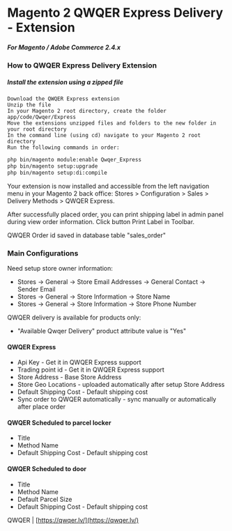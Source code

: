 
# Magento 2 QWQER Express Delivery - Extension

##### For Magento / Adobe Commerce 2.4.x

### How to QWQER Express Delivery Extension

##### Install the extension using a zipped file

    Download the QWQER Express extension
    Unzip the file
    In your Magento 2 root directory, create the folder app/code/Qwqer/Express
    Move the extensions unzipped files and folders to the new folder in your root directory
    In the command line (using cd) navigate to your Magento 2 root directory
    Run the following commands in order:

```sh
php bin/magento module:enable Qwqer_Express
php bin/magento setup:upgrade
php bin/magento setup:di:compile
```

Your extension is now installed and accessible from the left navigation menu in your Magento 2 back office: Stores > Configuration > Sales > Delivery Methods > QWQER Express.

After successfully placed order, you can print shipping label in admin panel during view order information. Click button Print Label in Toolbar.

QWQER Order id saved in database table "sales_order"

### Main Configurations

Need setup store owner information:
* Stores -> General -> Store Email Addresses -> General Contact -> Sender Email
* Stores -> General -> Store Information -> Store Name
* Stores -> General -> Store Information -> Store Phone Number

QWQER delivery is available for products only:
- "Available Qwqer Delivery" product attribute value is "Yes"

#### QWQER Express

* Api Key - Get it in QWQER Express support
* Trading point id - Get it in QWQER Express support 
* Store Address - Base Store Address
* Store Geo Locations - uploaded automatically after setup Store Address
* Default Shipping Cost - Default shipping cost
* Sync order to QWQER automatically - sync manually or automatically after place order  

#### QWQER Scheduled to parcel locker

* Title
* Method Name
* Default Shipping Cost - Default shipping cost

#### QWQER Scheduled to door

* Title
* Method Name
* Default Parcel Size
* Default Shipping Cost - Default shipping cost

QWQER | [https://qwqer.lv/](https://qwqer.lv/)
